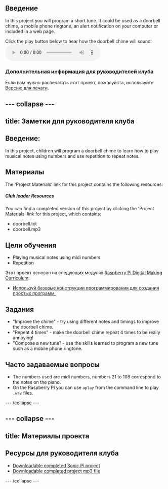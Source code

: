## Введение

In this project you will program a short tune. It could be used as a doorbell chime, a mobile phone ringtone, an alert notification on your computer or included in a web page.

<div id="audio-preview" class="pdf-hidden">
  Click the play button below to hear how the doorbell chime will sound: <audio controls preload> <source src="resources/doorbell.mp3" type="audio/mpeg"> Your browser does not support the <code>audio</code> element. </audio>
</div>

### Дополнительная информация для руководителей клуба

Если вам нужно распечатать этот проект, пожалуйста, используйте [Версию для печати](https://projects.raspberrypi.org/en/projects/compose-tune/print).

## \--- collapse \---

## title: Заметки для руководителя клуба

## Введение:

In this project, children will program a doorbell chime to learn how to play musical notes using numbers and use repetition to repeat notes.

## Материалы

The 'Project Materials' link for this project contains the following resources:

##### Club leader Resources

You can find a completed version of this project by clicking the 'Project Materials' link for this project, which contains:

* doorbell.txt
* doorbell.mp3

## Цели обучения

* Playing musical notes using midi numbers
* Repetition

Этот проект основан на следующих модулях [Raspberry Pi Digital Making Curriculum](http://rpf.io/curriculum):

* [Используй базовые конструкции программирования для создания простых программ.](https://www.raspberrypi.org/curriculum/programming/creator)

## Задания

* "Improve the chime" - try using different notes and timings to improve the doorbell chime.
* "Repeat 4 times" - make the doorbell chime repeat 4 times to be really annoying!
* "Compose a new tune" - use the skills learned to program a new tune such as a mobile phone ringtone.

## Часто задаваемые вопросы

* The numbers used are midi numbers, numbers 21 to 108 correspond to the notes on the piano.
* On the Raspberry Pi you can use `aplay` from the command line to play `.wav` files.

\--- /collapse \---

## \--- collapse \---

## title: Материалы проекта

## Ресурсы для руководителя клуба

* [Downloadable completed Sonic Pi project](resources/doorbell.txt)
* [Downloadable completed project mp3 file](resources/doorbell.mp3)

\--- /collapse \---